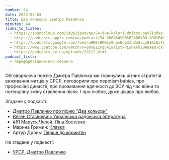 ```yaml
---
number: 54
date: 2023-04-03
title: Два кольори. Дмитро Павличко
minutes: 44
links_to_listen:
  - https://soundcloud.com/ia9p2jpsdvqu/54-dva-kolori-dmitro-pavlichko
  - https://podcasts.apple.com/ua/podcast/54-%D0%B4%D0%B2%D0%B0-%D0%BA%D0%BE%D0%BB%D1%8C%D0%BE%D1%80%D0%B8-%D0%B4%D0%BC%D0%B8%D1%82%D1%80%D0%BE-%D0%BF%D0%B0%D0%B2%D0%BB%D0%B8%D1%87%D0%BA%D0%BE/id1563575488?i=1000607066112
  - https://podcasts.google.com/feed/aHR0cHM6Ly9hbmNob3IuZm0vcy81NzUzYWEwMC9wb2RjYXN0L3Jzcw/episode/OTkzODhlNTctMTQ3Ni00NzQ1LTkzNTUtZTMwOTNhNmE0NGQ4?sa=X&ved=0CAUQkfYCahcKEwjo1azi-5_-AhUAAAAAHQAAAAAQAg
  - https://www.youtube.com/watch?v=00vBIZvgv4I&list=PLoHkFkJBWnaeO7ck7gFfv0i99JD7Cgz-X&index=6
  - https://podcasts.nv.ua/episode/20212.html
podcast_lists:
  - перефарбований-лис-сезон-6
---
```


Обговорюючи поезію Дмитра Павличка ми торкнулись різних стратегій виживання
митців у СРСР, поговорили про nepotism babies, про професійні династії, про
проживання вдячності до ЗСУ під час війни та потенційну зміну ставлення після.
І про любов, дуже цікаво про любов.

Згадане у подкасті:

- [Дмитро Павличко про пісню "Два кольори"][1]
- [Євген Стасіневич: Українська радянська література][2]
- [#51 Маруся Чурай. Ліна Костенко][3]
- Марина Гримич: [Клавка][4]
- Артур Дронь: [Перше до коринтян][5]

Не згадане у подкасті:

- [УРСР. Дмитро Павличко][6]

[1]: https://youtu.be/uUB9SRYnhz4
[2]: https://youtu.be/46-K7muBQKA
[3]: /перефарбований-лис/80/
[4]: https://books.nora-druk.com/product/klavka/
[5]: https://www.facebook.com/permalink.php?story_fbid=pfbid0357yMPW4CSLoLuVhZMp421hojniJaSThg3oPSuLBLZR7wWCVfiBHYYaDKXxkuNkfzl&id=100004939147911
[6]: https://youtu.be/S5E8LJd5W2M

